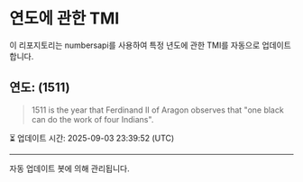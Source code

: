 
# 연도에 관한 TMI

이 리포지토리는 numbersapi를 사용하여 특정 년도에 관한 TMI를 자동으로 업데이트합니다.

## 연도: (1511)
> 1511 is the year that Ferdinand II of Aragon observes that "one black can do the work of four Indians".

⏳ 업데이트 시간: 2025-09-03 23:39:52 (UTC)

---
자동 업데이트 봇에 의해 관리됩니다.
